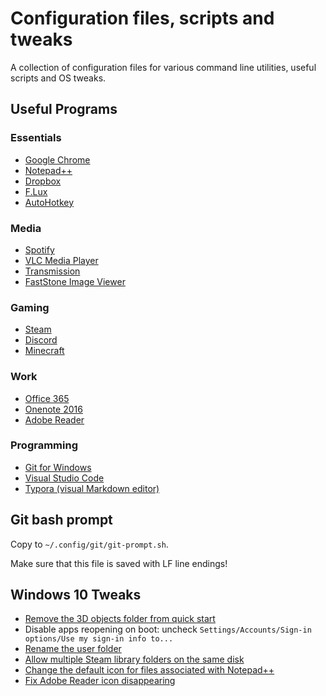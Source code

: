 # Configuration files, scripts and tweaks

A collection of configuration files for various command line utilities, useful scripts and OS tweaks.

## Useful Programs

### Essentials

- [Google Chrome](https://www.google.com/chrome/)
- [Notepad++](https://notepad-plus-plus.org/)
- [Dropbox](https://www.dropbox.com/install)
- [F.Lux](https://justgetflux.com/)
- [AutoHotkey](https://autohotkey.com/download/)

### Media

- [Spotify](https://www.spotify.com/uk/)
- [VLC Media Player](https://www.videolan.org/vlc/index.en-GB.html)
- [Transmission](https://transmissionbt.com/download/)
- [FastStone Image Viewer](http://www.faststone.org/FSViewerDownload.htm)

### Gaming

- [Steam](https://store.steampowered.com/about/)
- [Discord](https://discordapp.com/)
- [Minecraft](https://minecraft.net/en-us/store/minecraft/#owned)

### Work

- [Office 365](https://portal.office.com/OLS/MySoftware.aspx)
- [Onenote 2016](https://go.microsoft.com/fwlink/?linkid=2024197)
- [Adobe Reader](https://get.adobe.com/uk/reader)

### Programming

- [Git for Windows](https://gitforwindows.org/)
- [Visual Studio Code](https://code.visualstudio.com/)
- [Typora (visual Markdown editor)](https://typora.io/)

## Git bash prompt

Copy to `~/.config/git/git-prompt.sh`.

Make sure that this file is saved with LF line endings!

## Windows 10 Tweaks

- [Remove the 3D objects folder from quick start](https://www.thewindowsclub.com/remove-3d-objects-folder-winows-10)
- Disable apps reopening on boot: uncheck `Settings/Accounts/Sign-in options/Use my sign-in info to...`
- [Rename the user folder](https://winaero.com/blog/rename-user-profile-folder-windows-10/)
- [Allow multiple Steam library folders on the same disk](https://steamcommunity.com/discussions/forum/1/135511294066324002/)
- [Change the default icon for files associated with Notepad++](https://superuser.com/questions/144125/use-windows-default-icon-with-notepad/975580#975580)
- [Fix Adobe Reader icon disappearing](https://forums.adobe.com/message/9095516#9095516)

